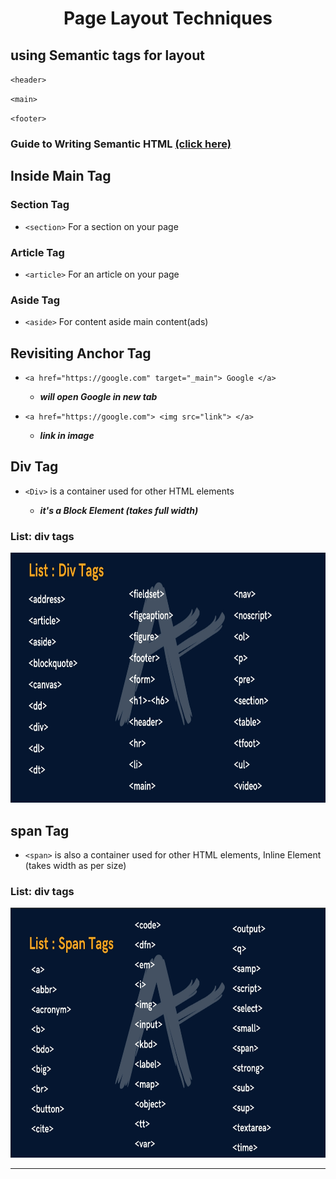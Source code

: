 
# <h1 align="center"> Page Layout Techniques

## using Semantic tags for layout

`<header>`

`<main>`

`<footer>`

### **Guide to Writing Semantic HTML [(click here)](https://cs.fyi/guide/writing-semantic-html)**

## Inside Main Tag

### Section Tag
* `<section>`     For a section on your page

### Article Tag
* `<article>`     For an article on your page

### Aside Tag
* `<aside>`       For content aside main content(ads)

## Revisiting Anchor Tag
* `<a href="https://google.com" target="_main"> Google </a>`

    * ***will open Google in new tab***

* `<a href="https://google.com"> <img src="link"> </a>`

    * ***link in image***

## Div Tag

* `<Div>` is a container used for other HTML elements

    * ***it's a Block Element (takes full width)***

### List: div tags

<img src="data/Screenshot_20250804-200212_Chrome.jpg" alt="Div tags list" height="400"/>

## span Tag

* `<span>` is also a container used for other HTML elements,
Inline Element (takes width as per size)

### List: div tags

<img src="data/Screenshot_20250804-201819_Chrome.jpg" alt="span tags list" height="400"/>

---